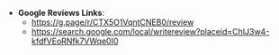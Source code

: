- **Google Reviews Links**: 
	- https://g.page/r/CTX5O1VqntCNEB0/review
	- https://search.google.com/local/writereview?placeid=ChIJ3w4-kfdfVEoRNfk7VWqe0I0